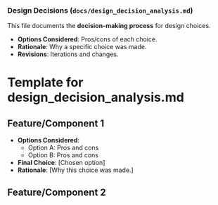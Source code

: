 ### Design Decisions (`docs/design_decision_analysis.md`)
This file documents the **decision-making process** for design choices.

- **Options Considered**: Pros/cons of each choice.
- **Rationale**: Why a specific choice was made.
- **Revisions**: Iterations and changes.



# Template for design_decision_analysis.md

## Feature/Component 1
- **Options Considered**:
  - Option A: Pros and cons
  - Option B: Pros and cons
- **Final Choice**: [Chosen option]
- **Rationale**: [Why this choice was made.]

## Feature/Component 2


